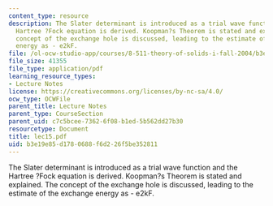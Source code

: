 ```yaml
---
content_type: resource
description: The Slater determinant is introduced as a trial wave function and the
  Hartree ?Fock equation is derived. Koopman?s Theorem is stated and explained. The
  concept of the exchange hole is discussed, leading to the estimate of the exchange
  energy as - e2kF.
file: /ol-ocw-studio-app/courses/8-511-theory-of-solids-i-fall-2004/b3e19e85d1780688f6d226f5be352811_lec15.pdf
file_size: 41355
file_type: application/pdf
learning_resource_types:
- Lecture Notes
license: https://creativecommons.org/licenses/by-nc-sa/4.0/
ocw_type: OCWFile
parent_title: Lecture Notes
parent_type: CourseSection
parent_uid: c7c5bcee-7362-6f08-b1ed-5b562dd27b30
resourcetype: Document
title: lec15.pdf
uid: b3e19e85-d178-0688-f6d2-26f5be352811
---
```

The Slater determinant is introduced as a trial wave function and the Hartree ?Fock equation is derived. Koopman?s Theorem is stated and explained. The concept of the exchange hole is discussed, leading to the estimate of the exchange energy as - e2kF.
